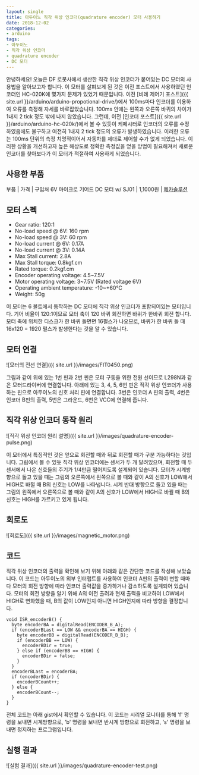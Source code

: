 ```yaml
---
layout: single
title: 아두이노 직각 위상 인코더(quadrature encoder) 모터 사용하기
date: 2018-12-02
categories: 
- arduino
tags:
- 아두이노
- 직각 위상 인코더
- quadrature encoder
- DC 모터
---
```


안녕하세요! 오늘은 DF 로봇사에서 생산한 직각 위상 인코더가 붙어있는 DC 모터의 사용법을 알아보고자 합니다. 이 모터를 살펴보게 된 것은 이전 포스트에서 사용하였던 인코더인 HC-020K에 몇가지 문제가 있었기 때문입니다. 이전 [비례 제어기 포스트]({{ site.url }}/arduino/arduino-propotional-drive/)에서 100ms마다 인코더를 이용하여 오류를 측정해 자세를 바로잡았습니다. 100ms 안에는 왼쪽과 오른쪽 바퀴의 차이가 1내지 2 tick 정도 밖에 나지 않았습니다. 그런데, 이전 [인코더 포스트]({{ site.url }}/arduino/arduino-hc-020k/)에서 볼 수 있듯이 케페시터로 인코더의 오류를 수정하였음에도 불구하고 여전히 1내지 2 tick 정도의 오류가 발생하였습니다. 이러한 오류는 100ms 단위의 측정 치명적이어서 자동차를 제대로 제어할 수가 없게 되었습니다. 이러한 상황을 개선하고자 높은 해상도로 정확한 측정값을 얻을 방법이 필요해져서 새로운 인코더를 찾아보다가 이 모터가 적절하여  사용하게 되었습니다.

## 사용한 부품

부품 | 가격 | 구입처
6V 마이크로 기어드 DC 모터 w/ SJ01 | 1,1000원 | [메카솔루션](http://mechasolution.com/shop/goods/goods_view.php?goodsno=329766&category=131003)

## 모터 스펙

- Gear ratio: 120:1
- No-load speed @ 6V: 160 rpm
- No-load speed @ 3V: 60 rpm
- No-load current @ 6V: 0.17A
- No-load current @ 3V: 0.14A
- Max Stall current: 2.8A
- Max Stall torque: 0.8kgf.cm
- Rated torque: 0.2kgf.cm
- Encoder operating voltage: 4.5~7.5V
- Motor operating voltage: 3~7.5V (Rated voltage 6V)
- Operating ambient temperature: -10~+60℃
- Weight: 50g

이 모터는 6 볼트에서 동작하는 DC 모터에 직각 위상 인코더가 포함되어있는 모터입니다. 기어 비율이 120:1이므로 모터 축이 120 바퀴 회전하면 바퀴가 한바퀴 회전 합니다. 모터 축에 위치한 디스크가 한 바퀴 돌면면 16펄스가 나오므로, 바퀴가 한 바퀴 돌 때 16x120 = 1920 펄스가 발생한다는 것을 알 수 있습니다.

## 모터 연결

![모터의 전선 연결]({{ site.url }}/images/FIT0450.png)

그림과 같이 위에 있는 1번 핀과 2번 핀은 모터 구동을 위한 전원 선이므로 L298N과 같은 모터드라이버에 연결합니다. 아래에 있는 3, 4, 5, 6번 핀은 직각 위상 인코더가 사용하는 핀으로 아두이노의 신호 처리 핀에 연결합니다. 3번은 인코더 A 핀의 츨력, 4번은 인코더 B핀의 출력, 5번은 그라운드, 6번은 VCC에 연결해 줍니다.

## 직각 위상 인코더 동작 원리

![직각 위상 인코더 원리 설명]({{ site.url }}/images/quadrature-encoder-pulse.png)

이 모터에서 특징적인 것은 앞으로 회전할 때와 뒤로 회전할 때가 구분 가능하다는 것입니다. 그림에서 볼 수 있듯 직각 위상 인코더에는 센서가 두 개 달려있으며, 회전할 때 두 센서에서 나온 신호들의 주기가 1/4만큼 떨어지도록 설계되어 있습니다. 모터가 시계방향으로 돌고 있을 때는 그림의 오른쪽에서 왼쪽으로 볼 때와 같이 A의 신호가 LOW애서 HIGH로 바뀔 때 B의 신호는 LOW를 나타냅니다. 시계 반대 방향으로 돌고 있을 때는 그림의 왼쪽에서 오른쪽으로 볼 때와 같이 A의 신호가 LOW에서 HIGH로 바뀔 때 B의 신호는 HIGH를 가르키고 있게 됩니다.

## 회로도

![회로도]({{ site.url }}/images/magnetic_motor.png)

## 코드

직각 위상 인코더의 출력을 확인해 보기 위해 아래와 같은 간단한 코드를 작성해 보았습니다. 이 코드는 아두이노의 외부 인터럽트를 사용하여 인코더 A핀의 출력이 변할 때마다 모터의 회전 방향에 따라 인코더 출력값을 증가하거나 감소하도록 설계되어 있습니다. 모터의 회전 방향을 알기 위해 A의 이전 출려과 현재 출력을 비교하여 LOW에서 HIGH로 변화했을 때, B의 값이 LOW인지 아니면 HIGH인지에 따라 방향을 결정합니다.

````
void ISR_encoderB() {
  byte encoderBA = digitalRead(ENCODER_B_A);
  if (encoderBLast == LOW && encoderBA == HIGH) {
    byte encoderBB = digitalRead(ENCODER_B_B);
    if (encoderBB == LOW) {
      encoderBDir = true;
    } else if (encoderBB == HIGH) {
      encoderBDir = false;
    }
  }
  encoderBLast = encoderBA;
  if (encoderBDir) {
    encoderBCount++;
  } else {
    encoderBCount--;
  }
}
````

전체 코드는 아래 gist에서 확인할 수 있습니다. 이 코드는 시리얼 모니터를 통해 'f' 명령을 보내면 시계방향으로, 'b' 명령을 보내면 반시계 방향으로 회전하고, 's' 명령을 보내면 정지하는 프로그램입니다.

<script src="https://gist.github.com/MyoungJinKim/a5b50816615f5f679a42a73603633ea8.js"></script>

## 실행 결과

![실험 결과]({{ site.url }}/images/quadrature-encoder-test.png)

